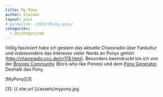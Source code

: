 ```yaml
---
title: My Pony
author: kleinen
layout: post
# permalink: /2012/05/my-pony/
categories:
  - Uncategorized
---
```

Völlig fasziniert habe ich gestern das aktuelle Chaosradio über Fankultur und insbesondere das Interesse vieler Nerds an Ponys gehört (<http://chaosradio.ccc.de/cr178.html>). Besonders beeindruckt bin ich von der [Bronies Community][1] (Bro&#8217;s who like Ponies) und dem [Pony Generator][2]. Deshalb das Pony.

[MyPony][3]

 [1]: http://www.bronies.de/
 [2]: http://browse.deviantart.com/?qh=&section=&q=pony+creator#/d47efz4
 [3]: {{ site.url }}/assets/mypony.jpg
